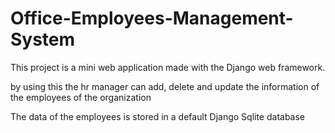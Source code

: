 # Office-Employees-Management-System

This project is a mini web application made with the Django web framework.

by using this the hr manager can add, delete and update the information of the employees of the organization

The data of the employees is stored in a default Django Sqlite database
